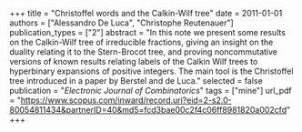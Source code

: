 +++
title = "Christoffel words and the Calkin-Wilf tree"
date = 2011-01-01
authors = ["Alessandro De Luca", "Christophe Reutenauer"]
publication_types = ["2"]
abstract = "In this note we present some results on the Calkin-Wilf tree of irreducible fractions, giving an insight on the duality relating it to the Stern-Brocot tree, and proving noncommutative versions of known results relating labels of the Calkin Wilf trees to hyperbinary expansions of positive integers. The main tool is the Christoffel tree introduced in a paper by Berstel and de Luca."
selected = false
publication = "*Electronic Journal of Combinatorics*"
tags = ["mine"]
url_pdf = "https://www.scopus.com/inward/record.uri?eid=2-s2.0-80054811434&partnerID=40&md5=fcd3bae00c2f4c06ff8981820a002cfd"
+++

